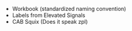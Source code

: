 * Workbook (standardized naming convention)
* Labels from Elevated Signals
* CAB Squix (Does it speak zpl)